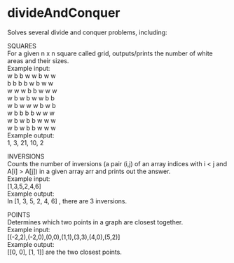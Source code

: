 # divideAndConquer

Solves several divide and conquer problems, including:<br />

SQUARES<br />
For a given n x n square called grid, outputs/prints the number of white areas and their sizes.<br />
Example input:<br />
w b b w w b w w<br />
b b b b w b w w<br />
w w w b b w w w<br />
w b w b w w b b<br />
w b w w w b w b<br />
w b b b b w w w<br />
w b w b b w w w<br />
w b w b b w w w<br />
Example output:<br />
1, 3, 21, 10, 2<br />

INVERSIONS<br />
Counts the number of inversions (a pair (i,j) of an array indices with i < j and A[i] > A[j]) in a given array arr and prints out the answer.<br />
Example input:<br />
[1,3,5,2,4,6]<br />
Example output:<br />
In  [1, 3, 5, 2, 4, 6] , there are 3  inversions.<br />

POINTS<br />
Determines which two points in a graph are closest together.<br />
Example input:<br />
[(-2,2),(-2,0),(0,0),(1,1),(3,3),(4,0),(5,2)] <br />
Example output:<br />
[[0, 0], [1, 1]] are the two closest points.<br />
